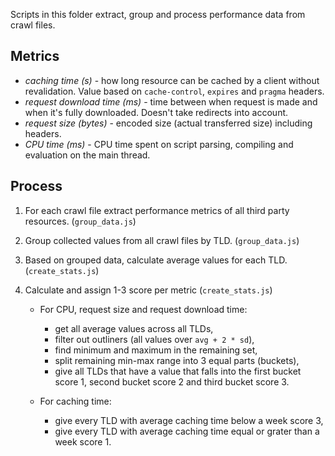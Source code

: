 Scripts in this folder extract, group and process performance data from crawl files.

## Metrics

* _caching time (s)_ - how long resource can be cached by a client without revalidation. Value based on `cache-control`, `expires` and `pragma` headers.
* _request download time (ms)_ - time between when request is made and when it's fully downloaded. Doesn't take redirects into account. 
* _request size (bytes)_ - encoded size (actual transferred size) including headers.
* _CPU time (ms)_ - CPU time spent on script parsing, compiling and evaluation on the main thread.

## Process

1. For each crawl file extract performance metrics of all third party resources. (`group_data.js`)

2. Group collected values from all crawl files by TLD. (`group_data.js`)

3. Based on grouped data, calculate average values for each TLD. (`create_stats.js`)

3. Calculate and assign 1-3 score per metric (`create_stats.js`)

    - For CPU, request size and request download time:
        - get all average values across all TLDs,
        - filter out outliners (all values over `avg + 2 * sd`),
        - find minimum and maximum in the remaining set,
        - split remaining min-max range into 3 equal parts (buckets),
        - give all TLDs that have a value that falls into the first bucket score 1, second bucket score 2 and third bucket score 3.

    - For caching time:
        - give every TLD with average caching time below a week score 3,
        - give every TLD with average caching time equal or grater than a week score 1.